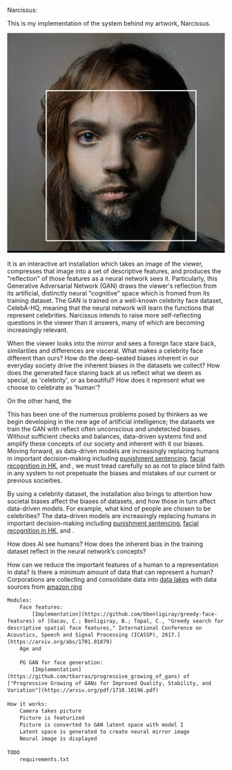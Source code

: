 
Narcissus:

This is my implementation of the system behind my artwork, Narcissus.

![First demo img](demo_img/wow.png)

It is an interactive art installation which takes an image of the viewer, compresses that image into a set of descriptive features, and produces the "reflection" of those features as a neural network sees it. Particularly, this Generative Adversarial Network (GAN) draws the viewer's reflection from its artificial, distinctly neural "cognitive" space which is fromed from its training dataset. The GAN is trained on a well-known celebrity face dataset, CelebA-HQ, meaning that the neural network will learn the functions that represent celebrities. Narcissus intends to raise more self-reflecting questions in the viewer than it answers, many of which are becoming increasingly relevant.

When the viewer looks into the mirror and sees a foreign face stare back, similarities and differences are visceral. What makes a celebrity face different than ours? How do the deep-seated biases inherent in our everyday society drive the inherent biases in the datasets we collect? How does the generated face staring back at us reflect what we deem as special, as 'celebrity', or as beautiful? How does it represent what we choose to celebrate as 'human'?

On the other hand, the

This has been one of the numerous problems posed by thinkers as we begin developing in the new age of artificial intelligence; the datasets we train the GAN with reflect often unconscious and undetected biases. Without sufficient checks and balances, data-driven systems find and amplify these concepts of our society and inherent with it our biases. Moving forward, as data-driven models are increasingly replacing humans in important decision-making including [punishment sentencing](), [facial recognition in HK](), and , we must tread carefully so as not to place blind faith in any system to not prepetuate the biases and mistakes of our current or previous socieities.

By using a celebrity dataset, the installation also brings to attention how societal biases affect the biases of datasets, and how those in turn affect data-driven models. For example, what kind of people are chosen to be celebrities? The data-driven models are increasingly replacing humans in important decision-making including [punishment sentencing](), [facial recognition in HK](), and .

How does AI see humans? How does the inherent bias in the training dataset reflect in the neural network’s concepts?

How can we reduce the important features of a human to a representation in data? Is there a minimum amount of data that can represent a human? Corporations are collecting and consolidate data into [data lakes]() with data sources from [amazon ring]()



    Modules:
        Face features:
            [Implementation](https://github.com/bbenligiray/greedy-face-features) of [Gacav, C.; Benligiray, B.; Topal, C., "Greedy search for descriptive spatial face features," International Conference on Acoustics, Speech and Signal Processing (ICASSP), 2017.](https://arxiv.org/abs/1701.01879)
        Age and

        PG GAN for face generation:
            [Implementation](https://github.com/tkarras/progressive_growing_of_gans) of ["Progressive Growing of GANs for Improved Quality, Stability, and Variation"](https://arxiv.org/pdf/1710.10196.pdf)

    How it works:
        Camera takes picture
        Picture is featurized
        Picture is converted to GAN latent space with model I
        Latent space is generated to create neural mirror image
        Neural image is displayed

    TODO
        requirements.txt
